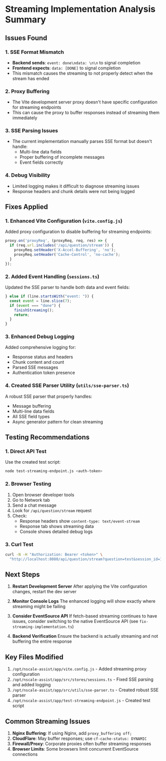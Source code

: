 # Streaming Implementation Analysis Summary

## Issues Found

### 1. **SSE Format Mismatch**
- **Backend sends**: `event: done\ndata: \n\n` to signal completion
- **Frontend expects**: `data: [DONE]` to signal completion
- This mismatch causes the streaming to not properly detect when the stream has ended

### 2. **Proxy Buffering**
- The Vite development server proxy doesn't have specific configuration for streaming endpoints
- This can cause the proxy to buffer responses instead of streaming them immediately

### 3. **SSE Parsing Issues**
- The current implementation manually parses SSE format but doesn't handle:
  - Multi-line data fields
  - Proper buffering of incomplete messages
  - Event fields correctly

### 4. **Debug Visibility**
- Limited logging makes it difficult to diagnose streaming issues
- Response headers and chunk details were not being logged

## Fixes Applied

### 1. **Enhanced Vite Configuration** (`vite.config.js`)
Added proxy configuration to disable buffering for streaming endpoints:
```javascript
proxy.on('proxyReq', (proxyReq, req, res) => {
  if (req.url.includes('/api/question/stream')) {
    proxyReq.setHeader('X-Accel-Buffering', 'no');
    proxyReq.setHeader('Cache-Control', 'no-cache');
  }
});
```

### 2. **Added Event Handling** (`sessions.ts`)
Updated the SSE parser to handle both data and event fields:
```typescript
} else if (line.startsWith("event: ")) {
  const event = line.slice(7);
  if (event === "done") {
    finishStreaming();
    return;
  }
}
```

### 3. **Enhanced Debug Logging**
Added comprehensive logging for:
- Response status and headers
- Chunk content and count
- Parsed SSE messages
- Authentication token presence

### 4. **Created SSE Parser Utility** (`utils/sse-parser.ts`)
A robust SSE parser that properly handles:
- Message buffering
- Multi-line data fields
- All SSE field types
- Async generator pattern for clean streaming

## Testing Recommendations

### 1. **Direct API Test**
Use the created test script:
```bash
node test-streaming-endpoint.js <auth-token>
```

### 2. **Browser Testing**
1. Open browser developer tools
2. Go to Network tab
3. Send a chat message
4. Look for `/api/question/stream` request
5. Check:
   - Response headers show `content-type: text/event-stream`
   - Response tab shows streaming data
   - Console shows detailed debug logs

### 3. **Curl Test**
```bash
curl -N -H "Authorization: Bearer <token>" \
  "http://localhost:8080/api/question/stream?question=test&session_id=1"
```

## Next Steps

1. **Restart Development Server**
   After applying the Vite configuration changes, restart the dev server

2. **Monitor Console Logs**
   The enhanced logging will show exactly where streaming might be failing

3. **Consider EventSource API**
   If fetch-based streaming continues to have issues, consider switching to the native EventSource API (see `fix-streaming-implementation.ts`)

4. **Backend Verification**
   Ensure the backend is actually streaming and not buffering the entire response

## Key Files Modified

1. `/opt/nscale-assist/app/vite.config.js` - Added streaming proxy configuration
2. `/opt/nscale-assist/app/src/stores/sessions.ts` - Fixed SSE parsing and added logging
3. `/opt/nscale-assist/app/src/utils/sse-parser.ts` - Created robust SSE parser
4. `/opt/nscale-assist/app/test-streaming-endpoint.js` - Created test script

## Common Streaming Issues

1. **Nginx Buffering**: If using Nginx, add `proxy_buffering off;`
2. **CloudFlare**: May buffer responses; use `cf-cache-status: DYNAMIC`
3. **Firewall/Proxy**: Corporate proxies often buffer streaming responses
4. **Browser Limits**: Some browsers limit concurrent EventSource connections